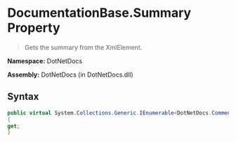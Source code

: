 # DocumentationBase.Summary Property
> Gets the summary from the XmlElement.

**Namespace:** DotNetDocs

**Assembly:** DotNetDocs (in DotNetDocs.dll)
## Syntax
```csharp
public virtual System.Collections.Generic.IEnumerable<DotNetDocs.CommentBlockElements.ICommentBlockElement> Summary
{
get;
}
```
